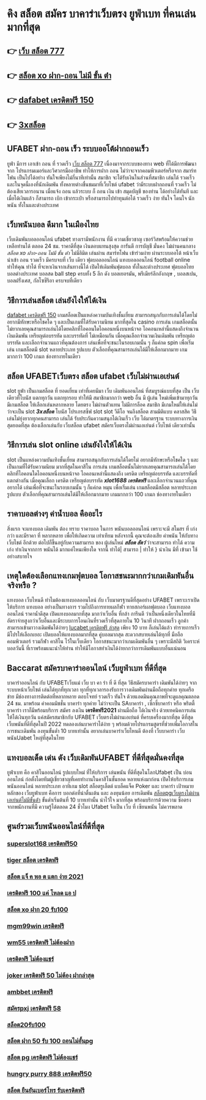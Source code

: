 # คิง สล็อต สมัคร บาคาร่าเว็บตรง  ยูฟ่าเบท ที่คนเล่นมากที่สุด

## 👉 [เว็บ สล็อต 777](https://mabet.net/register/)
## 👉 [สล็อต xo ฝาก-ถอน ไม่มี ขั้น ต่ํา](https://member.mabet.net/?action=login)
## 👉 [dafabet เครดิตฟรี 150](https://mabet.net/register/)
## 👉 [3xสล็อต](https://bio.link/tisawago)

## UFABET ฝาก-ถอน เร็ว ระบบออโต้ฝากถอนเร็ว 

 ยูฟ่า มีการ เอาเข้า ถอน ที่ รวดเร็ว [เว็บ สล็อต 777](https://member.mabet.net/?action=login) เนื่องมาจากระบบของทาง web  ที่ได้มีการพัฒนาจาก โปรแกรมเมอร์และวิศวกรมืออาชีพ ทำให้การฝาก  ถอน  ไม่ว่าจะจากคอมพิวเตอร์หรือจาก สมาร์ทโฟน เป็นไปได้อย่าง ทันใจเพียงไม่กี่นาทีเท่านั้น สมาชิก  จะได้รับเงินในส่วนที่สมาชิก  เล่นได้ รวดเร็ว  และในจุดนี้เองที่นักเดิมพัน ทั้งหลายต่างชื่นชมมาที่เว็บไซต์   ufabet  ว่ามีระบบฝากถอนที่ รวดเร็ว  ไม่ต้องเสียเวลารอนาน เมื่อแจ้ง ถอน แล้วระบบ ก็ ถอน เงิน เข้า สมุดบัญชี ของท่าน ได้อย่างได้ทันที  และเมื่อได้เงินแล้ว ก็สามารถ  เบิก เข้ากระเป๋า หรือสามารถไปทำทุนต่อได้ รวดเร็ว    ง่าย   ทันใจ โดนใจ นักพนัน ทั้งในและต่างประเทศ

## เว็บพนันบอล   ดีมาก  ในเมืองไทย 

 เว็บเดิมพันบอลออนไลน์  ufabet  ทางเรามีพนักงาน  ที่มี ความเชี่ยวชาญ  เซอร์วิสพร้อมให้ความช่วยเหลือท่านได้  ตลอด 24 ชม. ราคาดีที่สุด   เงินตอบแทนสุงสุด  การันตี   การบัญชี  มั่นคง  ไม่ผ่านคนกลาง  *สล็อต xo ฝาก-ถอน ไม่มี ขั้น ต่ํา*  ไม่มีลิมิต  เล่นผ่าน สมาร์ทโฟน   เข้าร่วมง่าย  ผ่านระบบออโต้ หน้าเว็บ   นำเข้า  ถอน  รวดเร็ว  มีครบจบที่ เว็บ เดียว ฟุตบอลออนไลน์ แทงบอลออนไลน์ football online ทำให้คุณ ทำได้ ที่จะหาเงินจากเส้นทางนี้ได้ เปิดให้เดิมพันฟุตบอล  ทั้งในละต่างประเทศ  ฟุตบอลไทย  บอลต่างประเทศ บอลสด  ball step ครบทั้ง 5 ลีก ดัง  บอลเยอรมัน, พรีเมียร์ลีกอังกฤษ ,  บอลสเปน,  บอลฝรั่งเศส, กัลโซซีรีอา  ครบจบที่เดียว

## วิธีการเล่นสล็อต เล่นยังไงให้ได้เงิน
 [dafabet เครดิตฟรี 150](https://bio.link/tisawago) เกมสล็อตเป็นแหล่งความบันเทิงชั้นเยี่ยม สามารถสนุกกับการเล่นได้โดยไม่ อยากมีทักษะหรือโชคใด ๆ และเป็นเกมที่ได้รับความนิยม มากที่สุดใน casino  การเล่น เกมสล็อตนั้นไม่ยากเลยคุณสามารถเล่นได้โดยคลิกที่ไอคอนใดไอคอนหนึ่งบนหน้าจอ ไอคอนเหล่านี้แสดงถึงจำนวนเงินเดิมพัน  เหรียญต่อบรรทัด และบรรทัดที่ ไม่เหมือนกัน  เมื่อคุณเลือกจำนวนเงินเดิมพัน   เหรียญต่อบรรทัด และเลือกจำนวนแถวที่คุณต้องการ เล่นเพื่อที่จะชนะในรอบเกมนั้น ๆ ก็แค่กด   spin เพื่อเริ่มเล่น เกมสล็อตมี slot หลายประเภท รูปแบบ ตัวเลือกที่คุณสามารถเล่นได้มีให้เลือกมากมาย เกมมากกว่า 100 เกมภ ช่องทางายในเดียว

## สล็อต   UFABETเว็บตรง สล็อต  ufabet เว็บไม่ผ่านเอเย่นต์

 slot   ยูฟ่า เป็นเกมสล็อต ที่ ยอดเยี่ยม เท่าที่เคยมีมา  เว็บ เดิมพันออนไลน์  ที่สมบูรณ์แบบที่สุด เป็น เว็บเดียวที่โบนัส แตกทุกวัน แตกทุกรอบ ทำให้มี สมาชิกมากกว่า web อื่น มี ผู้เล่น ใหม่เพิ่มเข้ามาทุกวัน มีเกมสล็อต ให้เลือกเล่นหลากหลาย  โดยตรง  ไม่ผ่านตัวแทน ไม่มีการล็อค  สมาชิก มีเกมใหม่ให้เล่นไม่ว่าจะเป็น  slot   ***3xสล็อต*** โบนัส โปรเกรสซีฟ slot   slot วีดีโอ จนถึงสล็อต สามมิติแบบ คลาสสิค วิธีเล่นไม่ยุ่งยากทุกคนสามารถ เล่นได้ รับประกันความสนุกได้เงินเร็ว  เว็บ ได้มาตรฐาน ระบบทางการเงิน สุดยอดที่สุด ต้องเลือกเล่นกับ เว็บสล็อต  ufabet   สมัครเว็บตรงไม่ผ่านเอเย่นต์   เว็บไซต์  เดียวเท่านั้น


## วิธีการเล่น slot online  เล่นยังไงให้ได้เงิน

 slot เป็นแหล่งความบันเทิงชั้นเยี่ยม สามารถสนุกกับการเล่นได้โดยไม่ อยากมีทักษะหรือโชคใด ๆ และเป็นเกมที่ได้รับความนิยม มากที่สุดในคาสิโน  การเล่น เกมสล็อตนั้นไม่ยากเลยคุณสามารถเล่นได้โดยคลิกที่ไอคอนใดไอคอนหนึ่งบนหน้าจอ ไอคอนเหล่านี้แสดงถึง เครดิต  เหรียญต่อบรรทัด และบรรทัดที่แตกต่างกัน  เมื่อคุณเลือก เครดิต   เหรียญต่อบรรทัด ***xlot1688 เครดิตฟรี*** และเลือกจำนวนแถวที่คุณ อยากได้ เล่นเพื่อที่จะชนะในรอบเกมนั้น ๆ ก็แค่กด  หมุน  เพื่อเริ่มเล่น เกมสล็อตมีสล็อต หลายประเภท รูปแบบ ตัวเลือกที่คุณสามารถเล่นได้มีให้เลือกมากมาย เกมมากกว่า 100 เกมภ ช่องทางายในเดียว


## ราคาบอลต่างๆ ค่าน้ำบอล คืออะไร

 สิ่งแรก จะแทงบอล เดิมพัน  ต้อง  ทราบ ราคาบอล  ในการ พนันบอลออนไลน์  เพราะจะมี สโมสร ที่ เก่งกว่า และมีราคา ที่ หลากหลาย เพื่อให้เกิดความ เท่าเทียม   หลังจากนี้  คุณจะต้องเสีย  ค่าพนัน  ให้กับทาง เว็บไชต์  อีกด้วย ต่อไปก็ขึ้นอยู่กับความสามารถ  ของ ผู้เล่นใหม่  ***สล็อต สัตว์*** ว่าจะสามารถ ทำได้ ความเก่ง ทำเงินจากการ  พนันได้ มากแค่ไหนเพียงใด  จากนี้ ทำได้| สามารถ | ทำให้ }  นำเงิน  มีที่   เข้ามา ใช้อย่างสบายใจ

##  เหตุใดต้องเลือกแทงเกมฟุตบอล โอกาสชนะมากกว่าเกมเดิมพันอื่นจริงหรือ ?

แทงบอล เว็บไหนดี ทำไมต้องแทงบอลออนไลน์ กับ  เว็บมาตรฐานดีที่สุดอย่าง UFABET เพราะเราเปิดให้บริการ แทงบอล อย่างเป็นทางการ รวมไปถึงการทายผลกีฬา ทายสกอร์ผลฟุตบอล เว็บแทงบอลออนไลน์ ราคาน้ำดีสุด เปิดแทงบอลมากที่สุด มากว่าเว็บอื่น ที่กล้า การีนตี ว่าเป็นหนึ่งเดียวในไทยที่มีอัตราจ่ายสูงกว่าเว็บอื่นและมีระบบการโอนเงินที่รวดเร็วที่สุดภายใน 10 วินาที ฝากถอนเร็ว ลูกค้าสามารถเข้ามาวางเดิมพันได้ง่ายๆ [lucabet เครดิตฟรี ล่าสุด](https://mabet.net/) เพียง 10 บาท ก็เล่นได้แล้ว ทำรายการเร็วมีโปรให้เลือกเยอะ เปิดบอลให้แทงบอลมากที่สุด คู่บอลมากสุด  สะดวกสบายเล่นได้ทุกที่ มือถือ คอมพิวเตอร์ รวมกีฬา คาสิโน ไว้ในเว็บเดียว โอกาสชนะมากว่าเกมเดิมพันอื่น ๆ เพราะมีสถิติ วิเคราะห์บอลวันนี้ ที่เราพร้อมแนะนำให้ท่าน ทำให้มีโอกาสทำเงินได้ง่ายกกว่าการเดิมพันแบบอื่นแน่นอน


##  Baccarat  สมัครบาคาร่าออนไลน์  เว็บยูฟ่าเบท ที่ดีที่สุด

บาคาร่าออนไลน์ กับ UFABETเว็บแม่    เว็บ บา คา ร่า ที่ ดี ที่สุด วิธีสมัครบาคาร่า เดิมพันได้ง่ายๆ จาก ระบบหน้าเว็บไซต์ เล่นได้ทุกที่ทุกเวลา ทุกที่ทุกเวลารองรับการวางเดิมพันผ่านมือถือทุกค่าย ทุกเครือข่าย มีช่องทางการติดต่อที่หลากหลาย ตอบโจทย์ รวดเร็ว ทันใจ ด้วยแอดมินคุณภาพที่จะดูแลคุณตลอด 24 ชม. มาพร้อม ค่าคอมมิชชั่น บาคาร่า  ทุกค่าย ไม่ว่าจะเป็น SAบาคาร่า , เซ็กซี่บาคาร่า หรือ พริตตี้บาคาร่า เราก็มีพร้อมบริการ สมัคร ลงเงิน **เครดิตฟรี2021** ผ่านมือถือ ได้เงินจริง ด้วยเทคนิคการเล่นให้ได้เงินทุกวัน แค่สมัครสมาชิกกับ UFABET เว็บตรงไม่ผ่านเอเย่นต์ ที่ครบเครื่องมากที่สุด ดีที่สุด เว็บพนันที่ดีที่สุดในปี 2022 ทดลองเล่นบาคาร่าได้ง่าย ๆ พร้อมด้วยโปรแกรมสูตรที่ช่วยเพิ่มโอกาสในการชนะเดิมพัน ลงทุนขั้นต่ำ 10 บาทเท่านั้น อยากเล่นบาคาร่าเว็บไหนดี ต้องที่ เว็บบาคาร่า   เว็บพนันUabet  ใหญ่ที่สุดในไทย


## แทงบอลเด็ด เด่น ดัง เว็บเดิมพันUFABET ที่ดีที่สุดมั่นคงที่สุด

 ยูฟ่าเบท คือ คาสิโนออนไลน์ รูปแบบใหม่ ที่ให้บริการ เล่นพนัน ที่ดีที่สุดในโลกUfabet เป็น บ่อนออนไลน์ ก่อตั้งโดยทีมผู้เชี่ยวชาญที่เคยทำงานในคาสิโนชั้นยอด หลายแห่งมาก่อน เปิดให้บริการเกม พนันออนไลน์ หลายประเภท  อาทิเกม slot สล็อตรูเล็ตต์ แบล็คแจ็ค   Poker และ บาคาร่า เป้าหมายหลักของ เว็บยูฟ่าเบท  คือการ บอกต่อที่น่าตื่นเต้น และ ลงทุนน้อย  การเดิมพัน [สล็อตpgเว็บตรงไม่ผ่านเอเย่นต์ไม่มีขั้นต่ํา](https://mabet.net/pg-slot-credit-free/) ขั้นต่ำเริ่มต้นที่ 10 บาทเท่านั้น น่าไว้ใจ มากที่สุด พร้อมบริการด้วยความ ซื่อตรง จากพนักงานที่มี ความรู้ได้ตลอด 24 ชั่วโมง Ufabet  จึงเป็น เว็บ ที่ เซียนพนัน  ไม่ควรพลาด

## ศูนย์รวมเว็บพนันออนไลน์ที่ดีที่สุด

### [superslot168 เครดิตฟรี50](https://atom.io/themes/สล็อตเว็บแม่%20MABET.net%20เครดิตฟรี%2020กดรับเอง%20008%20สล็อต%20สล็อตแตกหนัก%2020รับ100)
### [tiger สล็อต เครดิตฟรี](https://atom.io/themes/สล็อตเว็บแม่%20MABET.net%20สล็อต918kiss%20008%20สล็อต%20สล็อตแตกหนัก%2020รับ100)
### [สล็อต แจ็ ค พอ ต แตก ง่าย 2021](https://atom.io/themes/สล็อตเว็บแม่%20MABET.net%20สล็อต388%20008%20สล็อต%20สล็อตแตกหนัก%2020รับ100)
### [เครดิตฟรี 100 แค่ โหลด แอ ป](https://atom.io/themes/สล็อตเว็บแม่%20MABET.net%20365สล็อต%20008%20สล็อต%20สล็อตแตกหนัก%2020รับ100)
### [สล็อต xo ฝาก 20 รับ100](https://atom.io/themes/สล็อตเว็บแม่%20MABET.net%201688%20สล็อต%20008%20สล็อต%20สล็อตแตกหนัก%2020รับ100)
### [mgm99win เครดิตฟรี](https://atom.io/themes/สล็อตเว็บแม่%20MABET.net%20เครดิตฟรี%20ไม่ต้องฝาก%20ไม่ต้องแชร์%20แค่สมัคร%20008%20สล็อต%20สล็อตแตกหนัก%2020รับ100)
### [wm55 เครดิตฟรี ไม่ต้องฝาก](https://atom.io/themes/สล็อตเว็บแม่%20MABET.net%20เครดิตฟรี500%20008%20สล็อต%20สล็อตแตกหนัก%2020รับ100)
### [เครดิตฟรี ไม่ต้องแชร์](https://atom.io/themes/สล็อตเว็บแม่%20MABET.net%20เครดิตฟรี%2050%20แค่สมัคร%20008%20สล็อต%20สล็อตแตกหนัก%2020รับ100)
### [joker เครดิตฟรี 50 ไม่ต้อง ฝากล่าสุด](https://atom.io/themes/สล็อตเว็บแม่%20MABET.net%20databet88%20เครดิตฟรี%20008%20สล็อต%20สล็อตแตกหนัก%2020รับ100)
### [ambbet เครดิตฟรี](https://atom.io/themes/สล็อตเว็บแม่%20MABET.net%20สล็อต681%20008%20สล็อต%20สล็อตแตกหนัก%2020รับ100)
### [สมัครpxj เครดิตฟรี 58](https://atom.io/themes/สล็อตเว็บแม่%20MABET.net%20เครดิตฟรี%20กดรับเอง%20ได้จริง%20ไม่ต้องแชร์%20008%20สล็อต%20สล็อตแตกหนัก%2020รับ100)
### [สล็อต20รับ100](https://atom.io/themes/สล็อตเว็บแม่%20MABET.net%20spg%20สล็อต%20008%20สล็อต%20สล็อตแตกหนัก%2020รับ100)
### [สล็อต ฝาก 50 รับ 100 ถอนไม่อั้นpg](https://atom.io/themes/สล็อตเว็บแม่%20MABET.net%20pg%20เครดิตฟรี%2050%20ไม่ต้องแชร์ล่าสุด%20008%20สล็อต%20สล็อตแตกหนัก%2020รับ100)
### [สล็อต pg เครดิตฟรี ไม่ต้องแชร์](https://atom.io/themes/สล็อตเว็บแม่%20MABET.net%2089%20เครดิตฟรี%20008%20สล็อต%20สล็อตแตกหนัก%2020รับ100)
### [hungry purry 888 เครดิตฟรี50](https://atom.io/themes/สล็อตเว็บแม่%20MABET.net%20superslot1234%20เครดิตฟรี50%20008%20สล็อต%20สล็อตแตกหนัก%2020รับ100)
### [สล็อต ยืนยันเบอร์โทร รับเครดิตฟรี](https://atom.io/themes/สล็อตเว็บแม่%20MABET.net%20เครดิตฟรี%20แค่สมัคร%20ยืนยัน%20008%20สล็อต%20สล็อตแตกหนัก%2020รับ100)
